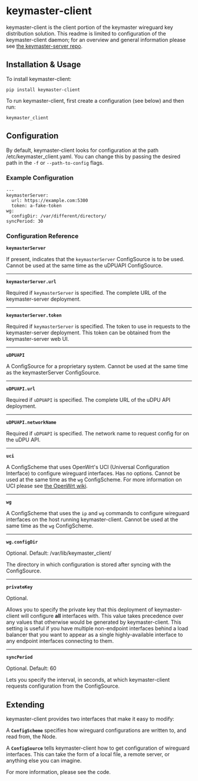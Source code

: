 # keymaster-client

keymaster-client is the client portion of the keymaster wireguard
key distribution solution. This readme is limited to configuration of
the keymaster-client daemon; for an overview and general information
please see [the keymaster-server repo](https://github.com/telus/keymaster-server).


## Installation & Usage

To install keymaster-client:

```
pip install keymaster-client
```

To run keymaster-client, first create a configuration (see below) and then run:

```
keymaster_client
```


## Configuration

By default, keymaster-client looks for configuration at the path
/etc/keymaster_client.yaml. You can change this by passing the desired
path in the `-f` or `--path-to-config` flags.

### Example Configuration

```
---
keymasterServer:
  url: https://example.com:5300
  token: a-fake-token
wg:
  configDir: /var/different/directory/
syncPeriod: 30
```

### Configuration Reference

**`keymasterServer`**

If present, indicates that the `keymasterServer` ConfigSource is to be used.
Cannot be used at the same time as the uDPUAPI ConfigSource.

--------------------------------------------------------------------------------

**`keymasterServer.url`**

Required if `keymasterServer` is specified. The complete URL of the
keymaster-server deployment.

--------------------------------------------------------------------------------

**`keymasterServer.token`**

Required if `keymasterServer` is specified. The token to use in requests to
the keymaster-server deployment. This token can be obtained from the
keymaster-server web UI.

--------------------------------------------------------------------------------

**`uDPUAPI`**

A ConfigSource for a proprietary system. Cannot be used at the same time as
the keymasterServer ConfigSource.

--------------------------------------------------------------------------------

**`uDPUAPI.url`**

Required if `uDPUAPI` is specified. The complete URL of the uDPU API deployment.

--------------------------------------------------------------------------------

**`uDPUAPI.networkName`**

Required if `uDPUAPI` is specified. The network name to request config for on the
uDPU API.

--------------------------------------------------------------------------------

**`uci`**

A ConfigScheme that uses OpenWrt's UCI (Universal Configuration Interface) to
configure wireguard interfaces. Has no options. Cannot be used at the same time
as the `wg` ConfigScheme. For more information on UCI please see
[the OpenWrt wiki](https://openwrt.org/docs/guide-user/base-system/uci).

--------------------------------------------------------------------------------

**`wg`**

A ConfigScheme that uses the `ip` and `wg` commands to configure wireguard
interfaces on the host running keymaster-client. Cannot be used at the same
time as the `wg` ConfigScheme.

--------------------------------------------------------------------------------

**`wg.configDir`**

Optional. Default: /var/lib/keymaster_client/

The directory in which configuration is stored after syncing with the
ConfigSource.

--------------------------------------------------------------------------------

**`privateKey`**

Optional.

Allows you to specify the private key that this deployment of keymaster-client
will configure **all** interfaces with. This value takes precedence over any
values that otherwise would be generated by keymaster-client. This setting
is useful if you have multiple non-endpoint interfaces behind a load balancer that
you want to appear as a single highly-available interface to any endpoint
interfaces connecting to them. 

--------------------------------------------------------------------------------

**`syncPeriod`**

Optional. Default: 60

Lets you specify the interval, in seconds, at which keymaster-client requests
configuration from the ConfigSource.


## Extending

keymaster-client provides two interfaces that make it easy to modify:

A **`ConfigScheme`** specifies how wireguard configurations are written to,
and read from, the Node.

A **`ConfigSource`** tells keymaster-client how to get configuration of
wireguard interfaces. This can take the form of a local file, a remote server,
or anything else you can imagine.

For more information, please see the code.
